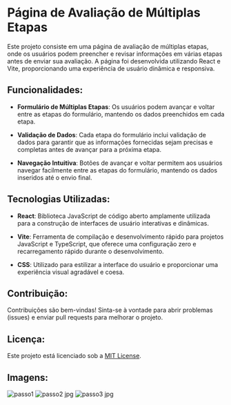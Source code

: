# Página de Avaliação de Múltiplas Etapas

Este projeto consiste em uma página de avaliação de múltiplas etapas, onde os usuários podem preencher e revisar informações em várias etapas antes de enviar sua avaliação. A página foi desenvolvida utilizando React e Vite, proporcionando uma experiência de usuário dinâmica e responsiva.

## Funcionalidades:

- **Formulário de Múltiplas Etapas**: Os usuários podem avançar e voltar entre as etapas do formulário, mantendo os dados preenchidos em cada etapa.
  
- **Validação de Dados**: Cada etapa do formulário inclui validação de dados para garantir que as informações fornecidas sejam precisas e completas antes de avançar para a próxima etapa.
  
- **Navegação Intuitiva**: Botões de avançar e voltar permitem aos usuários navegar facilmente entre as etapas do formulário, mantendo os dados inseridos até o envio final.

## Tecnologias Utilizadas:

- **React**: Biblioteca JavaScript de código aberto amplamente utilizada para a construção de interfaces de usuário interativas e dinâmicas.
  
- **Vite**: Ferramenta de compilação e desenvolvimento rápido para projetos JavaScript e TypeScript, que oferece uma configuração zero e recarregamento rápido durante o desenvolvimento.
  
- **CSS**: Utilizado para estilizar a interface do usuário e proporcionar uma experiência visual agradável e coesa.

## Contribuição:

Contribuições são bem-vindas! Sinta-se à vontade para abrir problemas (issues) e enviar pull requests para melhorar o projeto.

## Licença:

Este projeto está licenciado sob a [MIT License](https://opensource.org/licenses/MIT).

## Imagens:
![passo1](https://github.com/KalineAzevedo/multistep_form_react_vite/assets/137228416/6aa340c6-7d9b-44a7-8445-7c3817e2b363)
![passo2 jpg](https://github.com/KalineAzevedo/multistep_form_react_vite/assets/137228416/489d7f78-6dc6-4b5a-9370-23a4457fa1de)
![passo3 jpg](https://github.com/KalineAzevedo/multistep_form_react_vite/assets/137228416/3e8760bb-49fc-4254-9538-bda436291733)


